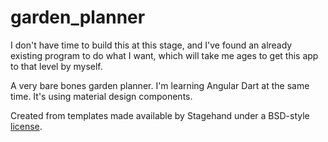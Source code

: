 # garden_planner

I don't have time to build this at this stage, and I've found an already existing program to do what I want, which will take me ages to get this app to that level by myself.

A very bare bones garden planner. I'm learning Angular Dart at the same time. It's using material design components.


Created from templates made available by Stagehand under a BSD-style
[license](https://github.com/dart-lang/stagehand/blob/master/LICENSE).
